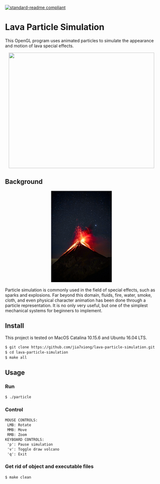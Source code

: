 [![standard-readme compliant](https://img.shields.io/badge/readme%20style-standard-brightgreen.svg?style=flat-square)](https://github.com/RichardLitt/standard-readme)

# Lava Particle Simulation
This OpenGL program uses animated particles to simulate  the appearance and motion of lava special effects.
<p align="center">
<img src="https://github.com/jia7xiong/lava-particle-simulation/blob/master/assets/lava.gif" width="480" height="380" />
 </p>

## Background
<p align="center">
<img src="assets/pexels-clive-kim-4220967.jpg" width="200"/>
</p>
Particle simulation is commonly used in the field of special effects, such as sparks and explosions. Far beyond this domain, fluids, fire, water, smoke, cloth, and even physical character animation has been done through a particle representation. It is no only very useful, but one of the simplest mechanical systems for beginners to implement.
 
## Install
This project is tested on MacOS Catalina 10.15.6 and Ubuntu 16.04 LTS. 
```sh
$ git clone https://github.com/jia7xiong/lava-particle-simulation.git
$ cd lava-particle-simulation
$ make all
```

## Usage
### Run
 ```sh
 $ ./particle  
 ```
 ### Control
 ```
 MOUSE CONTROLS: 
  LMB: Rotate 
  MMB: Move 
  RMB: Zoom
KEYBOARD CONTROLS: 
  'p': Pause simulation
  'v': Toggle draw volcano
  'q': Exit
```
### Get rid of object and executable files
```sh
$ make clean
```